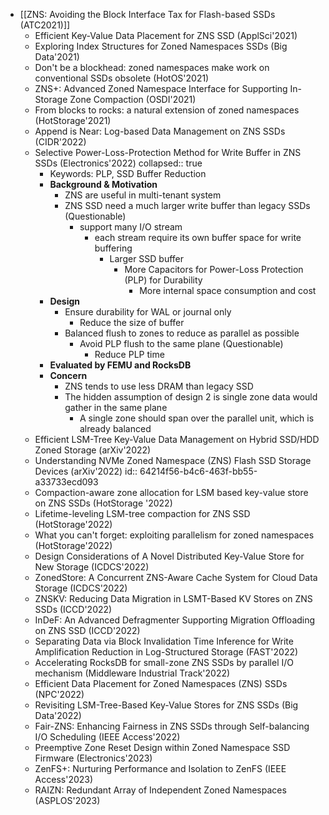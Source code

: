 - [[ZNS: Avoiding the Block Interface Tax for Flash-based SSDs (ATC2021)]]
	- Efficient Key-Value Data Placement for ZNS SSD (ApplSci'2021)
	- Exploring Index Structures for Zoned Namespaces SSDs (Big Data'2021)
	- Don't be a blockhead: zoned namespaces make work on conventional SSDs obsolete (HotOS'2021)
	- ZNS+: Advanced Zoned Namespace Interface for Supporting In-Storage Zone
	  Compaction (OSDI'2021)
	- From blocks to rocks: a natural extension of zoned namespaces (HotStorage'2021)
	- Append is Near: Log-based Data Management on ZNS SSDs (CIDR'2022)
	- Selective Power-Loss-Protection Method for Write Buffer in ZNS SSDs (Electronics'2022)
	  collapsed:: true
		- Keywords: PLP, SSD Buffer Reduction
		- **Background & Motivation**
			- ZNS are useful in multi-tenant system
			- ZNS SSD need a much larger write buffer than legacy SSDs (Questionable)
				- support many I/O stream
					- each stream require its own buffer space for write buffering
						- Larger SSD buffer
							- More Capacitors for Power-Loss Protection (PLP) for Durability
								- More internal space consumption and cost
		- **Design**
			- Ensure durability for WAL or journal only
				- Reduce the size of buffer
			- Balanced flush to zones to reduce as parallel as possible
				- Avoid PLP flush to the same plane (Questionable)
					- Reduce PLP time
		- **Evaluated by FEMU and RocksDB**
		- **Concern**
			- ZNS tends to use less DRAM than legacy SSD
			- The hidden assumption of design 2 is single zone data would gather in the same plane
				- A single zone should span over the parallel unit, which is already balanced
	- Efficient LSM-Tree Key-Value Data Management on Hybrid SSD/HDD Zoned Storage (arXiv'2022)
	- Understanding NVMe Zoned Namespace (ZNS) Flash SSD Storage Devices (arXiv'2022)
	  id:: 64214f56-b4c6-463f-bb55-a33733ecd093
	- Compaction-aware zone allocation for LSM based key-value store on ZNS SSDs (HotStorage '2022)
	- Lifetime-leveling LSM-tree compaction for ZNS SSD (HotStorage'2022)
	- What you can't forget: exploiting parallelism for zoned namespaces (HotStorage'2022)
	- Design Considerations of A Novel Distributed Key-Value Store for New Storage (ICDCS'2022)
	- ZonedStore: A Concurrent ZNS-Aware Cache System for Cloud Data Storage (ICDCS'2022)
	- ZNSKV: Reducing Data Migration in LSMT-Based KV Stores on ZNS SSDs (ICCD'2022)
	- InDeF: An Advanced Defragmenter Supporting Migration Offloading on ZNS SSD (ICCD'2022)
	- Separating Data via Block Invalidation Time Inference for Write Amplification Reduction in Log-Structured Storage (FAST'2022)
	- Accelerating RocksDB for small-zone ZNS SSDs by parallel I/O mechanism (Middleware Industrial Track'2022)
	- Efficient Data Placement for Zoned Namespaces (ZNS) SSDs (NPC'2022)
	- Revisiting LSM-Tree-Based Key-Value Stores for ZNS SSDs (Big Data'2022)
	- Fair-ZNS: Enhancing Fairness in ZNS SSDs through Self-balancing I/O Scheduling (IEEE Access'2022)
	- Preemptive Zone Reset Design within Zoned Namespace SSD Firmware (Electronics'2023)
	- ZenFS+: Nurturing Performance and Isolation to ZenFS (IEEE Access'2023)
	- RAIZN: Redundant Array of Independent Zoned Namespaces (ASPLOS'2023)